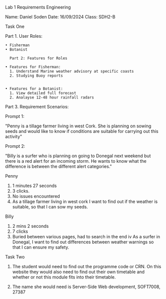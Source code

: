 Lab 1 Requirements Engineering

Name: Daniel Soden Date: 16/09/2024 Class: SDH2-B

Task One

Part 1. User Roles:

``` example
• Fisherman 
• Botanist

  Part 2: Features for Roles

• Features for Fisherman:
  1. Understand Marine weather advisory at specific coasts
  2. Studying Buoy reports


• Features for a Botanist:
  1. View detailed full forecast
  2. Analayse 12-48 hour rainfall radars
```

Part 3. Requirement Scenarios:

Prompt 1:

\"Penny is a tillage farmer living in west Cork. She is planning on
sowing seeds and would like to know if conditions are suitable for
carrying out this activity\"

Prompt 2:

\"Billy is a surfer who is planning on going to Donegal next weekend but
there is a red alert for an incoming storm. He wants to know what the
difference is between the different alert categories.\"

Penny

1.  1 minutes 27 seconds
2.  3 clicks.
3.  No issues encountered
4.  As a tillage farmer living in west cork I want to find out if the
    weather is suitable, so that I can sow my seeds.

Billy

1.  2 mins 2 seconds
2.  7 clicks
3.  Buried between various pages, had to search in the end iv As a
    surfer in Donegal, I want to find out differences between weather
    warnings so that I can ensure my safety.

Task Two

1.  The student would need to find out the programme code or CRN. On
    this website they would also need to find out their own timetable
    and whether or not this module fits into their timetable.

2.  The name she would need is Server-Side Web development, SOFT7008,
    27387
